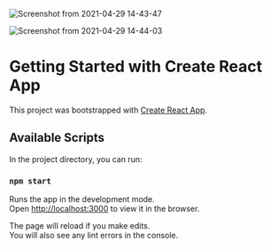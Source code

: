 ![Screenshot from 2021-04-29 14-43-47](https://user-images.githubusercontent.com/74497930/116546218-0559e580-a8fa-11eb-853c-21bfb78a326a.png)


![Screenshot from 2021-04-29 14-44-03](https://user-images.githubusercontent.com/74497930/116546794-b82a4380-a8fa-11eb-9a6b-14c09b311a44.png)


# Getting Started with Create React App

This project was bootstrapped with [Create React App](https://github.com/facebook/create-react-app).

## Available Scripts

In the project directory, you can run:

### `npm start`

Runs the app in the development mode.\
Open [http://localhost:3000](http://localhost:3000) to view it in the browser.

The page will reload if you make edits.\
You will also see any lint errors in the console.


